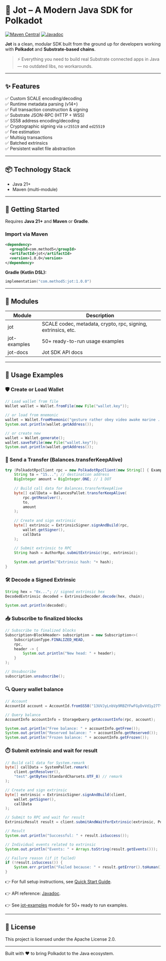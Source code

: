 # 🧠 Jot – A Modern Java SDK for Polkadot

[![Maven Central](https://img.shields.io/maven-central/v/com.method5/jot.svg?label=Maven%20Central)](https://central.sonatype.com/artifact/com.method5/jot)
[![Javadoc](https://img.shields.io/badge/docs-Javadoc-informational.svg)](https://methodfive.github.io/jot/api/index.html)

**Jot** is a clean, modular SDK built from the ground up for developers working with **Polkadot** and **Substrate-based chains**.

> ⚡️ Everything you need to build real Substrate connected apps in Java — no outdated libs, no workarounds.
---

## ✨ Features

✅ Custom SCALE encoding/decoding  
✅ Runtime metadata parsing (v14+)  
✅ Full transaction construction & signing  
✅ Substrate JSON-RPC (HTTP + WSS)  
✅ SS58 address encoding/decoding  
✅ Cryptographic signing via `sr25519` and `ed25519`  
✅ Fee estimation  
✅ Multisig transactions  
✅ Batched extrinsics  
✅ Persistent wallet file abstraction

---

## 📦 Technology Stack

- Java 21+
- Maven (multi-module)

---

## 🔧 Getting Started

Requires **Java 21+** and **Maven** or **Gradle**.

### Import via Maven

```xml
<dependency>
  <groupId>com.method5</groupId>
  <artifactId>jot</artifactId>
  <version>1.0.0</version>
</dependency>
```

**Gradle (Kotlin DSL):**
```kotlin
implementation("com.method5:jot:1.0.0")
```

---

## 🧰 Modules

| Module       | Description                                                   |
|--------------|---------------------------------------------------------------|
| jot          | SCALE codec, metadata, crypto, rpc, signing, extrinsics, etc. |
| jot-examples | 50+ ready-to-run usage examples                               |
| jot-docs     | Jot SDK API docs                                              |

---

## 🚀 Usage Examples

### 🛡️ Create or Load Wallet
```java
// Load wallet from file
Wallet wallet = Wallet.fromFile(new File("wallet.key"));

// or load from mnemonic
wallet = Wallet.fromMnemonic("gesture rather obey video awake marine ...");
System.out.println(wallet.getAddress());

// or create new
wallet = Wallet.generate();
wallet.saveToFile(new File("wallet.key"));
System.out.println(wallet.getAddress());
```

### 💸 Send a Transfer (Balances.transferKeepAlive)
```java
try (PolkadotRpcClient rpc = new PolkadotRpcClient(new String[] { ExampleConstants.RPC_SERVER }, 10000)) {
    String to = "15..."; // destination address
    BigInteger amount = BigInteger.ONE; // 1 DOT
    
    // Build call data for Balances.transferKeepAlive
    byte[] callData = BalancesPallet.transferKeepAlive(
        rpc.getResolver(),
        to,
        amount
    );
    
    // Create and sign extrinsic
    byte[] extrinsic = ExtrinsicSigner.signAndBuild(rpc,
        wallet.getSigner(),
        callData
    );
    
    // Submit extrinsic to RPC
    String hash = AuthorRpc.submitExtrinsic(rpc, extrinsic);
    
    System.out.println("Extrinsic hash: "+ hash);
}

```

### 🛠️ Decode a Signed Extrinsic
```java
String hex = "0x..."; // signed extrinsic hex
DecodedExtrinsic decoded = ExtrinsicDecoder.decode(hex, chain);

System.out.println(decoded);
```

### 📥 Subscribe to finalized blocks
```java
// Subscribe to finalized blocks
Subscription<BlockHeader> subscription = new Subscription<>(
    SubscriptionType.FINALIZED_HEAD,
    rpc,
    header -> {
        System.out.println("New head: " + header);
    }
);

// Unsubscribe
subscription.unsubscribe();
```

### 🔍 Query wallet balance
```java
// Account
AccountId account = AccountId.fromSS58("13UVJyLnbVp9RBZYFwFGyDvVd1y27Tt8tkntv6Q7JVPhFsTB");

// Query balance
AccountInfo accountInfo = StorageQuery.getAccountInfo(rpc, account);

System.out.println("Free balance: " + accountInfo.getFree());
System.out.println("Reserved balance: " + accountInfo.getReserved());
System.out.println("Frozen balance: " + accountInfo.getFrozen());
```

### ⏱️ Submit extrinsic and wait for result
```java
// Build call data for System.remark
byte[] callData = SystemPallet.remark(
    client.getResolver(),
    "test".getBytes(StandardCharsets.UTF_8) // remark
);

// Create and sign extrinsic
byte[] extrinsic = ExtrinsicSigner.signAndBuild(client,
    wallet.getSigner(),
    callData
);

// Submit to RPC and wait for result
ExtrinsicResult result = client.submitAndWaitForExtrinsic(extrinsic, PolkadotWsClient.Confirmation.BEST, 10000);

// Result
System.out.println("Successful: " + result.isSuccess());

// Individual events related to extrinsic
System.out.println("Events: " + Arrays.toString(result.getEvents()));

// Failure reason (if it failed)
if (!result.isSuccess()) {
    System.err.println("Failed because: " + result.getError().toHuman());
}
```

👉 For full setup instructions, see [Quick Start Guide](https://methodfive.github.io/jot/quickstart/).  

👉 API reference: [Javadoc](https://methodfive.github.io/jot/api/index.html).  

👉 See [jot-examples](https://github.com/methodfive/jot/tree/main/jot-examples/src/main/java/com/method5/jot/examples) module for 50+ ready to run examples.

---

## 📄 License

This project is licensed under the Apache License 2.0.

---

Built with ❤️ to bring Polkadot to the Java ecosystem.
